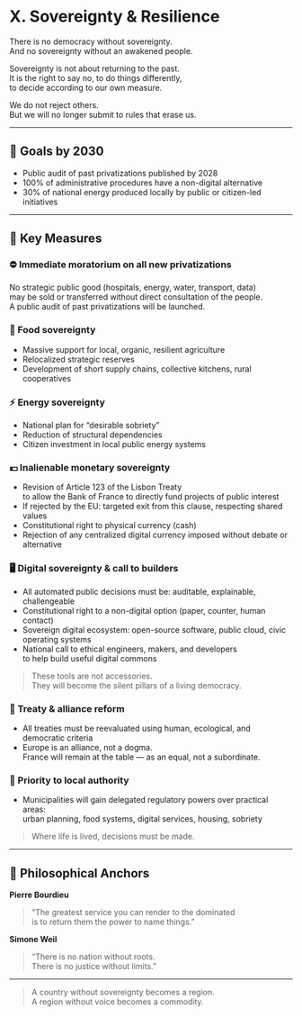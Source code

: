 # X. Sovereignty & Resilience

There is no democracy without sovereignty.  
And no sovereignty without an awakened people.

Sovereignty is not about returning to the past.  
It is the right to say no, to do things differently,  
to decide according to our own measure.

We do not reject others.  
But we will no longer submit to rules that erase us.

---

## 🎯 Goals by 2030

- Public audit of past privatizations published by 2028  
- 100% of administrative procedures have a non-digital alternative  
- 30% of national energy produced locally by public or citizen-led initiatives  

---

## 📜 Key Measures

### ⛔ Immediate moratorium on all new privatizations  
No strategic public good (hospitals, energy, water, transport, data)  
may be sold or transferred without direct consultation of the people.  
A public audit of past privatizations will be launched.

### 🌾 Food sovereignty  
- Massive support for local, organic, resilient agriculture  
- Relocalized strategic reserves  
- Development of short supply chains, collective kitchens, rural cooperatives  

### ⚡ Energy sovereignty  
- National plan for “desirable sobriety”  
- Reduction of structural dependencies  
- Citizen investment in local public energy systems  

### 💶 Inalienable monetary sovereignty  
- Revision of Article 123 of the Lisbon Treaty  
  to allow the Bank of France to directly fund projects of public interest  
- If rejected by the EU: targeted exit from this clause, respecting shared values  
- Constitutional right to physical currency (cash)  
- Rejection of any centralized digital currency imposed without debate or alternative  

### 🖥 Digital sovereignty & call to builders  
- All automated public decisions must be: auditable, explainable, challengeable  
- Constitutional right to a non-digital option (paper, counter, human contact)  
- Sovereign digital ecosystem: open-source software, public cloud, civic operating systems  
- National call to ethical engineers, makers, and developers  
  to help build useful digital commons  

> These tools are not accessories.  
> They will become the silent pillars of a living democracy.

### 📜 Treaty & alliance reform  
- All treaties must be reevaluated using human, ecological, and democratic criteria  
- Europe is an alliance, not a dogma.  
  France will remain at the table — as an equal, not a subordinate.

### 🏡 Priority to local authority  
- Municipalities will gain delegated regulatory powers over practical areas:  
  urban planning, food systems, digital services, housing, sobriety  
> Where life is lived, decisions must be made.

---

## 🧠 Philosophical Anchors

**Pierre Bourdieu**  
> “The greatest service you can render to the dominated  
> is to return them the power to name things.”

**Simone Weil**  
> “There is no nation without roots.  
> There is no justice without limits.”

---

> A country without sovereignty becomes a region.  
> A region without voice becomes a commodity.
